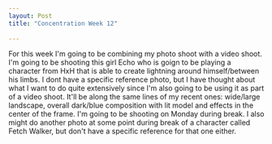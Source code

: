 ```yaml
---
layout: Post
title: "Concentration Week 12"
 
---
```


 

For this week I'm going to be combining my photo shoot with a video
shoot. I'm going to be shooting this girl Echo who is goign to be
playing a character from HxH that is able to create lightning around
himself/between his limbs. I dont have a specific reference photo, but I
have thought about what I want to do quite extensively since I'm also
going to be using it as part of a video shoot. It'll be along the same
lines of my recent ones: wide/large landscape, overall dark/blue
composition with lit model and effects in the center of the frame. I'm
going to be shooting on Monday during break. I also might do another
photo at some point during break of a character called Fetch Walker, but
don't have a specific reference for that one either.


